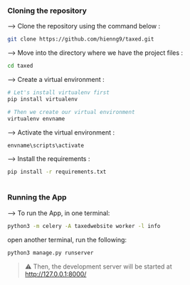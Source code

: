 

### Cloning the repository

--> Clone the repository using the command below :
```bash
git clone https://github.com/hienng9/taxed.git

```

--> Move into the directory where we have the project files : 
```bash
cd taxed

```

--> Create a virtual environment :
```bash
# Let's install virtualenv first
pip install virtualenv

# Then we create our virtual environment
virtualenv envname

```

--> Activate the virtual environment :
```bash
envname\scripts\activate

```

--> Install the requirements :
```bash
pip install -r requirements.txt

```

#

### Running the App

--> To run the App, in one terminal:

```bash
python3 -m celery -A taxedwebsite worker -l info

```
open another terminal, run the following:

```bash
python3 manage.py runserver

```

> ⚠ Then, the development server will be started at http://127.0.0.1:8000/



